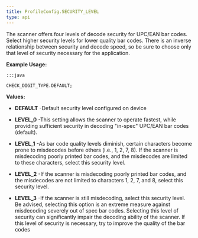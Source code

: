 ```yaml
---
title: ProfileConfig.SECURITY_LEVEL
type: api
---
```



The scanner offers four levels of decode security for UPC/EAN bar codes. 
 Select higher security levels for lower quality bar codes. 
 There is an inverse relationship between security and decode speed, so be sure to choose only that level of security necessary for the application.
 
 

**Example Usage:**
	
	:::java
	
	CHECK_DIGIT_TYPE.DEFAULT;
	


**Values:**

* **DEFAULT** -Default security level configured on device

* **LEVEL_0** -This setting allows the scanner to operate fastest, while providing sufficient security in decoding "in-spec" UPC/EAN bar codes (default).

* **LEVEL_1** -As bar code quality levels diminish, certain characters become prone to misdecodes before others (i.e., 1, 2, 7, 8). 
 If the scanner is misdecoding poorly printed bar codes, and the misdecodes are limited to these characters, select this security level.

* **LEVEL_2** -If the scanner is misdecoding poorly printed bar codes, and the misdecodes are not limited to characters 1, 2, 7, and 8, select this security level.

* **LEVEL_3** -If the scanner is still misdecoding, select this security level. 
 Be advised, selecting this option is an extreme measure against misdecoding severely out of spec bar codes.
 Selecting this level of security can significantly impair the decoding ability of the scanner. 
 If this level of security is necessary, try to improve the quality of the bar codes

